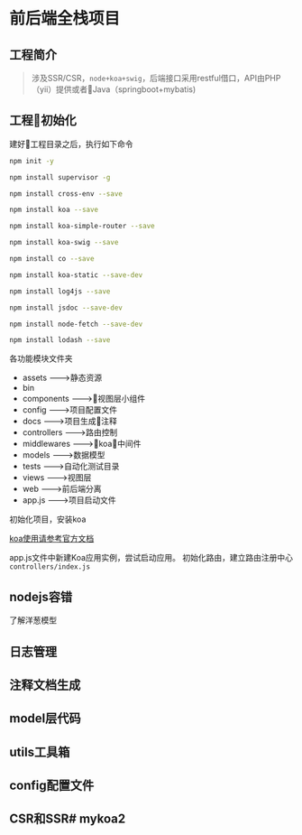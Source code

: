 # 前后端全栈项目

## 工程简介
> 涉及SSR/CSR，`node+koa+swig`，后端接口采用restful借口，API由PHP（yii）提供或者Java（springboot+mybatis)

## 工程初始化

建好工程目录之后，执行如下命令
```bash
npm init -y

npm install supervisor -g

npm install cross-env --save

npm install koa --save

npm install koa-simple-router --save

npm install koa-swig --save

npm install co --save

npm install koa-static --save-dev

npm install log4js --save

npm install jsdoc --save-dev

npm install node-fetch --save-dev

npm install lodash --save
```

各功能模块文件夹
- assets       --->静态资源
- bin
- components   --->视图层小组件
- config       --->项目配置文件
- docs         --->项目生成注释
- controllers  --->路由控制
- middlewares  --->koa中间件
- models       --->数据模型
- tests        --->自动化测试目录
- views        --->视图层
- web          --->前后端分离
- app.js       --->项目启动文件

初始化项目，安装koa

 [koa使用请参考官方文档](https://koa.bootcss.com/)

app.js文件中新建Koa应用实例，尝试启动应用。
初始化路由，建立路由注册中心 `controllers/index.js`

## nodejs容错

了解洋葱模型

## 日志管理

## 注释文档生成

## model层代码

## utils工具箱

## config配置文件

## CSR和SSR# mykoa2
